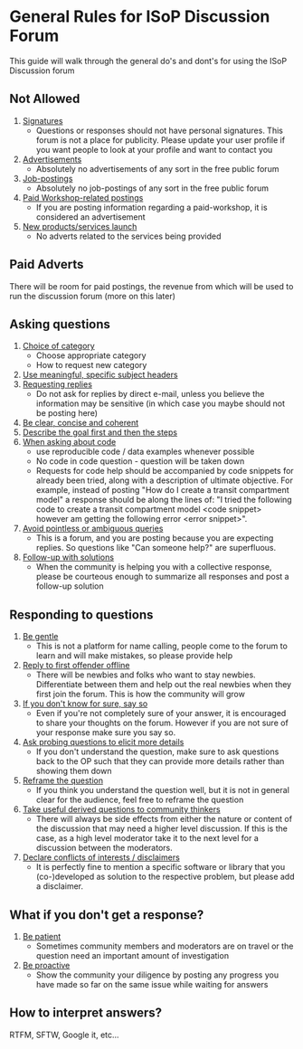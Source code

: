 # General Rules for ISoP Discussion Forum

This guide will walk through the general do's and dont's for using the ISoP Discussion forum

## Not Allowed

1. [Signatures](#nopublicity)
	+ Questions or responses should not have personal signatures. This forum is not a place for publicity. Please update your user profile if you want people to look at your profile and want to contact you
2. [Advertisements](#noadverts)
	+ Absolutely no advertisements of any sort in the free public forum
3. [Job-postings](#nojobpostings)
	+ Absolutely no job-postings of any sort in the free public forum
4. [Paid Workshop-related postings](#workshoppostings)
	+ If you are posting information regarding a paid-workshop, it is considered an advertisement
5. [New products/services launch](#noservices)
	+ No adverts related to the services being provided

## Paid Adverts 

There will be room for paid postings, the revenue from which will be used to run the discussion forum (more on this later)

## Asking questions

1. [Choice of category](#category)
	+ Choose appropriate category
	+ How to request new category
2. [Use meaningful, specific subject headers](#subjectheaders)
3. [Requesting replies](#replies)
	+ Do not ask for replies by direct e-mail, unless you believe the information may be sensitive (in which case you maybe should not be posting here)
4. [Be clear, concise and coherent](#coherence)
5. [Describe the goal first and then the steps](#goalandstep)
6. [When asking about code](#codequestions)
	+ use reproducible code / data examples whenever possible
	+ No code in code question - question will be taken down
	+ Requests for code help should be accompanied by code snippets for already been tried, along with a description of ultimate objective. For example, instead of posting "How do I create a transit compartment model" a response should be along the lines of: "I tried the following code to create a transit compartment model \<code snippet\> however am getting the following error \<error snippet\>".
7. [Avoid pointless or ambiguous queries](#prune)
	+ This is a forum, and you are posting because you are expecting replies. So questions like "Can someone help?" are superfluous.
8. [Follow-up with solutions](#follow-up)
	+ When the community is helping you with a collective response, please be courteous enough to summarize all responses and post a follow-up solution

## Responding to questions

1. [Be gentle](#gentle)
	+ This is not a platform for name calling, people come to the forum to learn and will make mistakes, so please provide help 
2. [Reply to first offender offline](#givethemachance)
	+ There will be newbies and folks who want to stay newbies. Differentiate between them and help out the real newbies when they first join the forum. This is how the community will grow
3. [If you don't know for sure, say so](#behonest)
	+ Even if you're not completely sure of your answer, it is encouraged to share your thoughts on the forum. However if you are not sure of your response make sure you say so.
4. [Ask probing questions to elicit more details](#improvethequestion)
	+ If you don't understand the question, make sure to ask questions back to the OP such that they can provide more details rather than showing them down
5. [Reframe the question](#reframe)
	+ If you think you understand the question well, but it is not in general clear for the audience, feel free to reframe the question
6. [Take useful derived questions to community thinkers](#startdiscussion)
	+ There will always be side effects from either the nature or content of the discussion that may need a higher level discussion. If this is the case, as a high level moderator take it to the next level for a discussion between the moderators. 
7. [Declare conflicts of interests / disclaimers](#disclaimer)
	+ It is perfectly fine to mention a specific software or library that you (co-)developed as solution to the respective problem, but please add a disclaimer.

## What if you don't get a response?

1. [Be patient](#patience)
	+ Sometimes community members and moderators are on travel or the question need an important amount of investigation 
2. [Be proactive](#proactive)
	+ Show the community your diligence by posting any progress you have made so far on the same issue while waiting for answers	



## How to interpret answers?

RTFM, SFTW, Google it, etc...
